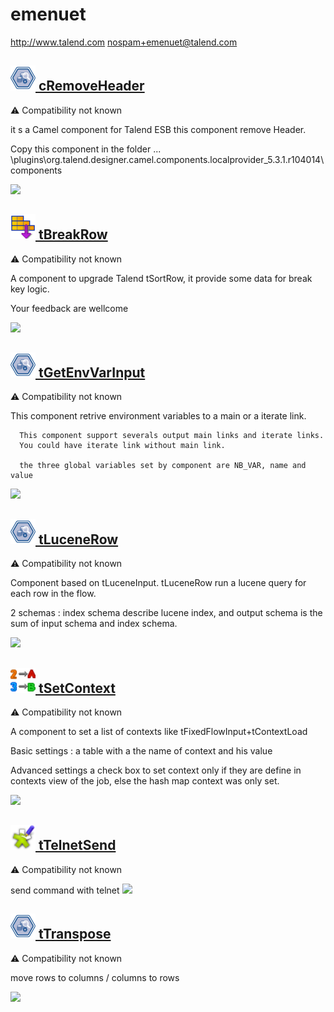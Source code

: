 # emenuet
  <http://www.talend.com>
  <nospam+emenuet@talend.com>

## <a href='./components/cRemoveHeader/readme.md'><img src='./components/cRemoveHeader/logo.jpg' width='40' height='40'> cRemoveHeader</a>
 :warning: Compatibility not known

it s a Camel component for Talend ESB
this component remove Header.

Copy this component in the  folder ... \\plugins\\org.talend.designer.camel.components.localprovider_5.3.1.r104014\\components


<img src='./components/cRemoveHeader/sample.jpg'>

## <a href='./components/tBreakRow/readme.md'><img src='./components/tBreakRow/logo.jpg' width='40' height='40'> tBreakRow</a>
 :warning: Compatibility not known

A component to upgrade Talend tSortRow, it provide some data for break key logic.

Your feedback are wellcome

<img src='./components/tBreakRow/sample.jpg'>

## <a href='./components/tGetEnvVarInput/readme.md'><img src='./components/tGetEnvVarInput/logo.jpg' width='40' height='40'> tGetEnvVarInput</a>
 :warning: Compatibility not known

This component retrive environment variables to a main or a iterate link.
   
      This component support severals output main links and iterate links.
      You could have iterate link without main link.

      the three global variables set by component are NB_VAR, name and value

    



<img src='./components/tGetEnvVarInput/sample.jpg'>

## <a href='./components/tLuceneRow/readme.md'><img src='./components/tLuceneRow/logo.jpg' width='40' height='40'> tLuceneRow</a>
 :warning: Compatibility not known

Component based on tLuceneInput. tLuceneRow run a lucene query for each row in the flow.

2 schemas : index schema describe lucene index, and output schema is the sum of input schema and index schema.





<img src='./components/tLuceneRow/sample.jpg'>

## <a href='./components/tSetContext/readme.md'><img src='./components/tSetContext/logo.jpg' width='40' height='40'> tSetContext</a>
 :warning: Compatibility not known

A component to set a list of contexts like tFixedFlowInput+tContextLoad

Basic settings :
a table with a the name of context and his value

Advanced settings
a check box to set context only if they are define in contexts view of the job, else the hash map context was only set.



  



<img src='./components/tSetContext/sample.jpg'>

## <a href='./components/tTelnetSend/readme.md'><img src='./components/tTelnetSend/logo.jpg' width='40' height='40'> tTelnetSend</a>
 :warning: Compatibility not known

send command with telnet 
<img src='./components/tTelnetSend/sample.jpg'>

## <a href='./components/tTranspose/readme.md'><img src='./components/tTranspose/logo.jpg' width='40' height='40'> tTranspose</a>
 :warning: Compatibility not known

move rows to columns / columns to rows



<img src='./components/tTranspose/sample.jpg'>
